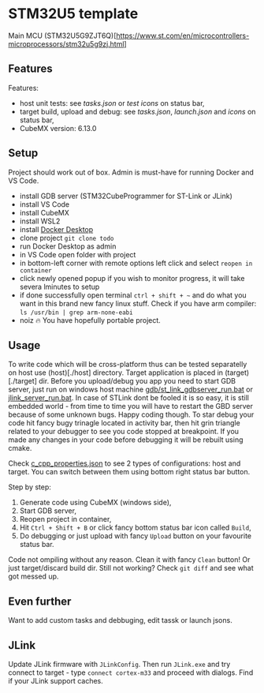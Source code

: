 # STM32U5 template

Main MCU (STM32U5G9ZJT6Q)[https://www.st.com/en/microcontrollers-microprocessors/stm32u5g9zj.html] 

## Features
Features:
- host unit tests: see *tasks.json* or *test icons* on status bar,
- target build, upload and debug: see *tasks.json*, *launch.json* and *icons* on status bar,
- CubeMX version: 6.13.0


## Setup
Project should work out of box. Admin is must-have for running Docker and VS Code.

- install GDB server (STM32CubeProgrammer for ST-Link or JLink)
- install VS Code
- install CubeMX
- install WSL2
- install [Docker Desktop](https://www.docker.com/products/docker-desktop/)
- clone project `git clone todo`
- run Docker Desktop as admin
- in VS Code open folder with project
- in bottom-left corner with remote options left click and select `reopen in container`
- click newly opened popup if you wish to monitor progress, it will take severa lminutes to setup
- if done successfully open terminal `ctrl + shift + ~` and do what you want in this brand new fancy linux stuff. Check if you have arm compiler: `ls /usr/bin | grep arm-none-eabi`
- noiz 🔥 You have hopefully portable project.

## Usage
To write code which will be cross-platform thus can be tested separatelly on host use (host)[./host] directory. Target application is placed in (target)[./target] dir. Before you upload/debug you app you need to start GDB server, just run on windows host machine [gdb/st_link_gdbserver_run.bat](./gdb/st_link_gdbserver_run.bat) or [jlink_server_run.bat](./gdb/jlink/jlink_server_run.bat). In case of STLink dont be fooled it is so easy, it is still embedded world - from time to time you will have to restart the GBD server because of some unknown bugs. Happy coding though.
To star debug your code hit fancy bugy trinagle located in activity bar, then hit grin triangle related to your debugger to see you code stopped at breakpoint. If you made any changes in your code before debugging it will be rebuilt using cmake.

Check [c_cpp_properties.json](./vscode/c_cpp_properties.json) to see 2 types of configurations: host and target. You can switch between them using bottom right status bar button.

Step by step:
1. Generate code using CubeMX (windows side),
2. Start GDB server,
3. Reopen project in container,
4. Hit `Ctrl + Shift + B` or click fancy bottom status bar icon called `Build`,
5. Do debugging or just upload with fancy `Upload` button on your favourite status bar.

Code not ompiling without any reason. Clean it with fancy `Clean` button! Or just target/discard build dir. Still not working? Check `git diff` and see what got messed up.

## Even further
Want to add custom tasks and debbuging, edit tassk or launch jsons.

## JLink
Update JLink firmware with `JLinkConfig`. Then run `JLink.exe` and try connect to target - type `connect cortex-m33` and proceed with dialogs. Find if your JLink support caches.